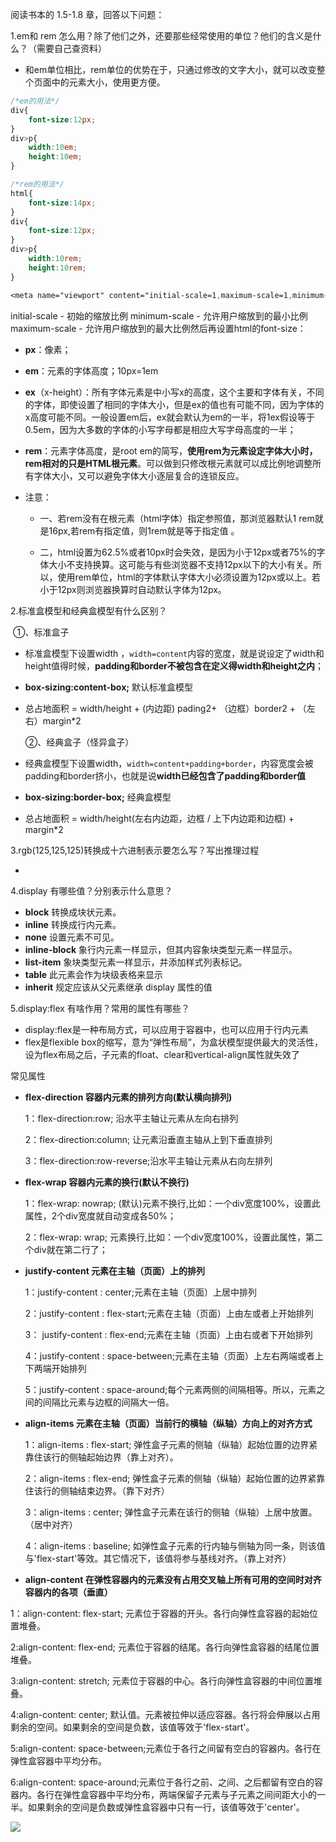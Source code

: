 

阅读书本的 1.5-1.8 章，回答以下问题：

1.em和 rem 怎么用？除了他们之外，还要那些经常使用的单位？他们的含义是什么？（需要自己查资料）

- 和em单位相比，rem单位的优势在于，只通过修改<html>的文字大小，就可以改变整个页面中的元素大小，使用更方便。

```css
/*em的用法*/
div{
    font-size:12px;
}
div>p{
    width:10em;
    height:10em;
}
```

```css
/*rem的用法*/
html{
    font-size:14px;
}
div{
    font-size:12px;
}
div>p{
    width:10rem;
    height:10rem;
}
```



```css
<meta name="viewport" content="initial-scale=1,maximum-scale=1,minimum-scale=1">
```

 initial-scale - 初始的缩放比例 minimum-scale - 允许用户缩放到的最小比例 maximum-scale - 允许用户缩放到的最大比例然后再设置html的font-size： 



- **px**：像素；

- **em**：元素的字体高度；10px=1em

- **ex**（x-height）：所有字体元素是中小写x的高度，这个主要和字体有关，不同的字体，即使设置了相同的字体大小，但是ex的值也有可能不同，因为字体的x高度可能不同。一般设置em后，ex就会默认为em的一半，将1ex假设等于0.5em，因为大多数的字体的小写字母都是相应大写字母高度的一半；

- **rem**：元素字体高度，是root em的简写，**使用rem为元素设定字体大小时，rem相对的只是HTML根元素**。可以做到只修改根元素就可以成比例地调整所有字体大小，又可以避免字体大小逐层复合的连锁反应。

- 注意：

  - 一、若rem没有在根元素（html字体）指定参照值，那浏览器默认1 rem就是16px,若rem有指定值，则1rem就是等于指定值 。

  - 二，html设置为62.5%或者10px时会失效，是因为小于12px或者75%的字体大小不支持换算。这可能与有些浏览器不支持12px以下的大小有关。所以，使用rem单位，html的字体默认字体大小必须设置为12px或以上。若小于12px则浏览器换算时自动默认字体为12px。

2.标准盒模型和经典盒模型有什么区别？

​		①、标准盒子

- 标准盒模型下设置width ，`width=content`内容的宽度，就是说设定了width和height值得时候，**padding和border不被包含在定义得width和height之内**；

- **box-sizing:content-box;**    默认标准盒模型

- 总占地面积 = width/height + (内边距) pading2+ （边框）border2 + （左右）margin*2

  ②、经典盒子（怪异盒子）

- 经典盒模型下设置width，`width=content+padding+border`，内容宽度会被padding和border挤小，也就是说**width已经包含了padding和border值**

- **box-sizing:border-box;**   经典盒模型

- 总占地面积 = width/height(左右内边距，边框 / 上下内边距和边框) + margin*2

3.rgb(125,125,125)转换成十六进制表示要怎么写？写出推理过程

- 

4.display 有哪些值？分别表示什么意思？

- **block** 转换成块状元素。
- **inline** 转换成行内元素。
- **none** 设置元素不可见。
- **inline-block** 象行内元素一样显示，但其内容象块类型元素一样显示。
- **list-item** 象块类型元素一样显示，并添加样式列表标记。
- **table** 此元素会作为块级表格来显示
- **inherit** 规定应该从父元素继承 display 属性的值

5.display:flex 有啥作用？常用的属性有哪些？

- display:flex是一种布局方式，可以应用于容器中，也可以应用于行内元素
- flex是flexible box的缩写，意为“弹性布局”，为盒状模型提供最大的灵活性，设为flex布局之后，子元素的float、clear和vertical-align属性就失效了

常见属性

- **flex-direction 容器内元素的排列方向(默认横向排列)**

  1：flex-direction:row; 沿水平主轴让元素从左向右排列

  2：flex-direction:column; 让元素沿垂直主轴从上到下垂直排列

   3：flex-direction:row-reverse;沿水平主轴让元素从右向左排列

- **flex-wrap 容器内元素的换行(默认不换行)**

  1：flex-wrap: nowrap; (默认)元素不换行,比如：一个div宽度100%，设置此属性，2个div宽度就自动变成各50%；

  2：flex-wrap: wrap; 元素换行,比如：一个div宽度100%，设置此属性，第二个div就在第二行了；

- **justify-content 元素在主轴（页面）上的排列**

  1：justify-content : center;元素在主轴（页面）上居中排列

   2：justify-content : flex-start;元素在主轴（页面）上由左或者上开始排列 

  3： justify-content : flex-end;元素在主轴（页面）上由右或者下开始排列 

  4：justify-content : space-between;元素在主轴（页面）上左右两端或者上下两端开始排列

   5：justify-content : space-around;每个元素两侧的间隔相等。所以，元素之间的间隔比元素与边框的间隔大一倍。 
   

- **align-items 元素在主轴（页面）当前行的横轴（纵轴）方向上的对齐方式**

  1：align-items : flex-start; 弹性盒子元素的侧轴（纵轴）起始位置的边界紧靠住该行的侧轴起始边界（靠上对齐）。

   2：align-items : flex-end; 弹性盒子元素的侧轴（纵轴）起始位置的边界紧靠住该行的侧轴结束边界。（靠下对齐） 

   3：align-items : center; 弹性盒子元素在该行的侧轴（纵轴）上居中放置。（居中对齐） 

   4：align-items : baseline; 如弹性盒子元素的行内轴与侧轴为同一条，则该值与'flex-start'等效。其它情况下，该值将参与基线对齐。（靠上对齐） 

-   **align-content 在弹性容器内的元素没有占用交叉轴上所有可用的空间时对齐容器内的各项（垂直）** 

   1：align-content: flex-start; 元素位于容器的开头。各行向弹性盒容器的起始位置堆叠。 

   2:align-content: flex-end; 元素位于容器的结尾。各行向弹性盒容器的结尾位置堆叠。 

   3:align-content: stretch; 元素位于容器的中心。各行向弹性盒容器的中间位置堆叠。 

   4:align-content: center; 默认值。元素被拉伸以适应容器。各行将会伸展以占用剩余的空间。如果剩余的空间是负数，该值等效于'flex-start'。 

   5:align-content: space-between;元素位于各行之间留有空白的容器内。各行在弹性盒容器中平均分布。

  6:align-content: space-around;元素位于各行之前、之间、之后都留有空白的容器内。各行在弹性盒容器中平均分布，两端保留子元素与子元素之间间距大小的一半。如果剩余的空间是负数或弹性盒容器中只有一行，该值等效于'center'。 

  ![](G:\图片\容器属性.png)

  
   